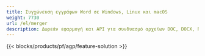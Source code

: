 ```yaml
---
title: Συγχώνευση εγγράφων Word σε Windows, Linux και macOS 
weight: 7730
url: /el/merger
description: Δωρεάν εφαρμογή και API για συνδυασμό αρχείων DOC, DOCX, RTF, DOT, DOTX, DOTM
---
```


{{< blocks/products/pf/agp/feature-solution >}} 

